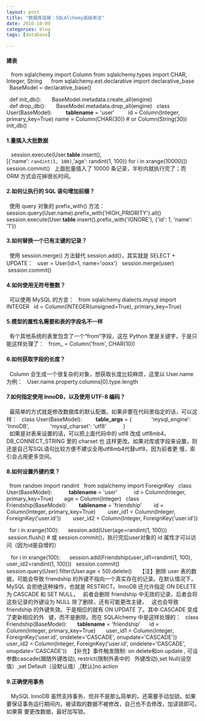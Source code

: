 ```yaml
---
layout: post
title: "数据库连接：SQLAlchemy高级用法"
date: 2016-10-09
categories: blog
tags: [database]

---
```



#### 建表
    from sqlalchemy import Column
    from sqlalchemy.types import CHAR, Integer, String  
    from sqlalchemy.ext.declarative import declarative_base   
    BaseModel = declarative_base()
    
    def init_db():
        BaseModel.metadata.create_all(engine)	
    def drop_db():
        BaseModel.metadata.drop_all(engine)
    class User(BaseModel):
          __tablename__ = 'user'
          id = Column(Integer, primary_key=True)
	   name = Column(CHAR(30)) # or Column(String(30))
    init_db()
    
#### 1.量插入大批数据
     session.execute(User.__table__.insert(),   
    [{'name': `randint(1, 100)`,'age': randint(1, 100)} for i in xrange(10000)])
    session.commit()
    上面批量插入了 10000 条记录，半秒内就执行完了；而 ORM 方式会花掉很长时间。
    
#### 2.如何让执行的 SQL 语句增加前缀？
    使用 query 对象的 prefix_with() 方法：
    session.query(User.name).prefix_with('HIGH_PRIORITY').all()
    session.execute(User.__table__.insert().prefix_with('IGNORE'), {'id': 1, 'name': '1'})

#### 3.如何替换一个已有主键的记录？
    使用 session.merge() 方法替代 session.add()，其实就是 SELECT + UPDATE：
    user = User(id=1, name='ooxx')
    session.merge(user)
    session.commit()
    
#### 4.如何使用无符号整数？
    可以使用 MySQL 的方言：
    from sqlalchemy.dialects.mysql import INTEGER
    id = Column(INTEGER(unsigned=True), primary_key=True)
    
#### 5.模型的属性名需要和表的字段名不一样
    有个其他系统的表里包含了一个“from”字段，这在 Python 里是关键字，于是只能这样处理了：
    from_ = Column('from', CHAR(10))
    
#### 6.如何获取字段的长度？
    Column 会生成一个很复杂的对象，想获取长度比较麻烦，这里以 User.name 为例：
    User.name.property.columns[0].type.length

#### 7.如何指定使用 InnoDB，以及使用 UTF-8 编码？
    最简单的方式就是修改数据库的默认配置。如果非要在代码里指定的话，可以这样：
    class User(BaseModel):
          __table_args__ = {
               'mysql_engine': 'InnoDB',
               'mysql_charset': 'utf8'
           }	   
    如果是对表来设置的话，可以把上面代码中的 utf8 改成 utf8mb4，DB_CONNECT_STRING 里的 charset 也
    这样更改。如果对库或字段来设置，则还是自己写SQL语句比较方便不建议全用utf8mb4代替utf8，因为前者更
    慢，索引会占用更多空间。
     
#### 8.如何设置外键约束？
    from random import randint
    from sqlalchemy import ForeignKey
    class User(BaseModel):
          __tablename__ = 'user'
          id = Column(Integer, primary_key=True)
          age = Column(Integer)
    class Friendship(BaseModel):
          __tablename__ = 'friendship'
          id = Column(Integer, primary_key=True)
          user_id1 = Column(Integer, ForeignKey('user.id'))
          user_id2 = Column(Integer, ForeignKey('user.id'))
	  
    for i in xrange(100):
       session.add(User(age=randint(1, 100)))
    session.flush() # 或 session.commit()，执行完后user对象的 id 属性才可以访问（因为id是自增的）
    
    for i in xrange(100):
       session.add(Friendship(user_id1=randint(1, 100), user_id2=randint(1, 100)))
    session.commit()
    session.query(User).filter(User.age < 50).delete()   
    【注】删除 user 表的数据，可能会导致 friendship 的外键不指向一个真实存在的记录。在默认情况下，
    MySQL 会拒绝这种操作，也就是 RESTRICT。InnoDB 还允许指定 ON DELETE 为 CASCADE 和 SET NULL，
    前者会删除 friendship 中无效的记录，后者会将这些记录的外键设为 NULL 除了删除，还有可能更改主键，
    这也会导致 friendship 的外键失效。于是相应的就有 ON UPDATE 了。其中 CASCADE 变成了更新相应的外
    键，而不是删除。而在 SQLAlchemy 中是这样处理的：
    class Friendship(BaseModel):
        __tablename__ = 'friendship'
        id = Column(Integer, primary_key=True)
        user_id1 = Column(Integer, ForeignKey('user.id', ondelete='CASCADE', onupdate='CASCADE'))
        user_id2 = Column(Integer, ForeignKey('user.id', ondelete='CASCADE', onupdate='CASCADE'))
    【补充】事件触发限制: on delete和on update , 可设参数cascade(跟随外键改动), restrict(限制外表中的
    外键改动),set Null(设空值）,set Default（设默认值）,[默认]no action
      
#### 9.正确使用事务
    MySQL InnoDB 虽然支持事务，但并不是那么简单的，还需要手动加锁。如果要保证事务运行期间内，被读取的数据不被修改，自己也不去修改，加读锁即可。如果需  	要更改数据，最好加写锁。
 
